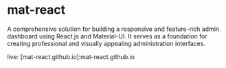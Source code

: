 
# mat-react

A comprehensive solution for building a responsive and feature-rich admin dashboard using React.js and Material-UI. It serves as a foundation for creating professional and visually appealing administration interfaces.



live: [mat-react.github.io]:mat-react.github.io
